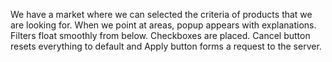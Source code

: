 We have a market where we can selected the criteria of products that we are looking for.
When we point at areas, popup appears with explanations.
Filters float smoothly from below.
Checkboxes are placed.
Cancel button resets everything to default and Apply button forms a request to the server.